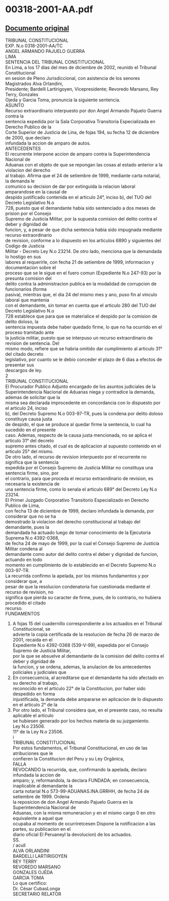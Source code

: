 
00318-2001-AA.pdf
=================
  
[Documento original](https://tc.gob.pe/jurisprudencia/2003/00318-2001-AA.pdf)  
---  
TRIBUNAL CONSTITUCIONAL  
EXP. N.o 0318-2001-AA/TC  
ANGEL ARMANDO PAJUELO GUERRA  
LIMA  
SENTENCIA DEL TRIBUNAL CONSTITUCIONAL  
En Lima, a los 17 dias del mes de diciembre de 2002, reunido el Tribunal Constitucional  
en sesion de Pleno Jurisdiccional, con asistencia de los senores Magistrados Alva Orlandini,  
Presidente; Bardelli Lartirigoyen, Vicepresidente; Revoredo Marsano, Rey Terry, Gonzales  
Ojeda y Garcia Toma, pronuncia la siguiente sentencia.  
ASUNTO  
Recurso extraordinario interpuesto por don Angel Armando Pajuelo Guerra contra la  
sentencia expedida por la Sala Corporativa Transitoria Especializada en Derecho Publico de la  
Corte Superior de Justicia de Lina, de fojas 194, su fecha 12 de diciembre de 2000, que declaro  
infundada la accion de amparo de autos.  
ANTECEDENTES  
El recurrente interpone accion de amparo contra la Superintendencia Nacional de  
Aduanas con el objeto de que se repongan las cosas al estado anterior a la violacion del derecho  
al trabajo. Afirma que el 24 de setiembre de 1999, mediante carta notarial, la demanda le  
comunico su decision de dar por extinguida la relacion laboral amparandose en la causal de  
despido justificado contenida en el articulo 24°, inciso b), del TUO del Decreto Legislativo N.o  
728, puesto que el demandante habia sido sentenciado a dos meses de prision por el Consejo  
Supremo de Justicia Militar, por la supuesta comision del delito contra el deber y dignidad de  
funcion, y, a pesar de que dicha sentencia habia sido impugnada mediante recurso extraordinario  
de revision, conforme a lo dispuesto en los articulos 6890 y siguientes del Codigo de Justicia  
Militar - Decreto Ley N.o 23214. De otro lado, menciona que la demandada lo hostigo en sus  
labores al requerirle, con fecha 21 de setiembre de 1999, informacion y documentacion sobre el  
proceso que se le sigue en el fuero comun (Expediente N.o 247-93) por la presunta comision del  
delito contra la administracion publica en la modalidad de corrupcion de funcionarios (forma  
pasiva), mientras que, el dia 24 del mismo mes y ano, puso fin al vinculo laboral que mantenia  
con el demandante, sin tomar en cuenta que el articulo 280 del TUO del Decreto Legislativo N.o  
728 establece que para que se materialice el despido por la comision de delito doloso, la  
sentencia impuesta debe haber quedado firme, lo que no ha ocurrido en el proceso tramitado ante  
la justicia militar, puesto que se interpuso un recurso extraordinario de revision de sentencia. Del  
mismo modo, refiere que se habria omitido dar cumplimiento al articulo 31° del citado decreto  
legislativo, por cuanto se le debio conceder el plazo de 6 dias a efectos de presentar sus  
descargos de ley.  
2  
TRIBUNAL CONSTITUCIONAL  
El Procurador Publico Adjunto encargado de los asuntos judiciales de la  
Superintendencia Nacional de Aduanas niega y contradice la demanda, ademas de solicitar que la  
misma sea declarada improcedente en concordancia con lo dispuesto por el articulo 24, inciso  
b), del Decreto Supremo N.o 003-97-TR, pues la condena por delito doloso constituye causa justa  
de despido, el que se produce al quedar firme la sentencia, lo cual ha sucedido en el presente  
caso. Ademas, respecto de la causa justa mencionada, no se aplica el articulo 31° del decreto  
supremo antes citado, el cual es de aplicacion al supuesto contenido en el articulo 25° del mismo.  
De otro lado, el recurso de revision interpuesto por el recurrente no significa que la sentencia  
expedida por el Consejo Supremo de Justicia Militar no constituya una sentencia firme, sino, por  
el contrario, para que proceda el recurso extraordinario de revision, es necesaria la existencia de  
una sentencia firme, como lo senala el articulo 689° del Decreto Ley N.o 23214.  
El Primer Juzgado Corporativo Transitorio Especializado en Derecho Publico de Lima,  
con fecha 13 de diciembre de 1999, declaro infundada la demanda, por considerar que no se ha  
demostrado la violacion del derecho constitucional al trabajo del demandante, pues la  
demandada ha actuado luego de tomar conocimiento de la Ejecutoria Suprema N.o 4392-0368,  
de fecha 24 de mayo de 1999, por la cual el Consejo Supremo de Justicia Militar condena al  
demandante como autor del delito contra el deber y dignidad de funcion, actuando en todo  
momento en cumplimiento de lo establecido en el Decreto Supremo N.o 003-97-TR.  
La recurrida confirmo la apelada, por los mismos fundamentos y por considerar que, a  
pesar de que la resolucion condenatoria fue cuestionada mediante el recurso de revision, no  
significa que pierda su caracter de firme, pues, de lo contrario, no hubiera procedido el citado  
recurso.  
FUNDAMENTOS  
1. A fojas 15 del cuadernillo correspondiente a los actuados en el Tribunal Constitucional, se  
advierte la copia certificada de la resolucion de fecha 26 de marzo de 2001, recaida en el  
Expediente N.o 4392-0368 (539-V-99), expedida por el Consejo Supremo de Justicia Militar,  
por la que se absuelve al demandante de la comision del delito contra el deber y dignidad de  
la funcion, y se ordena, ademas, la anulacion de los antecedentes policiales y judiciales que  
2. En consecuencia, al acreditarse que el demandante ha sido afectado en su derecho al trabajo,  
reconocido en el articulo 22° de la Constitucion, por haber sido despedido en forma  
injustificada, la demanda debe ampararse en aplicacion de lo dispuesto en el articulo 2° de la  
3. Por otro lado, el Tribunal considera que, en el presente caso, no resulta aplicable el articulo  
se hubiesen generado por los hechos materia de su juzgamiento.  
Ley N.o 23506.  
11° de la Ley N.o 23506.  
i  
TRIBUNAL CONSTITUCIONAL  
Por estos fundamentos, el Tribunal Constitucional, en uso de las atribuciones que le  
confieren la Constitucion del Peru y su Ley Orgânica,  
FALLA  
REVOCANDO la recurrida, que, confirmando la apelada, declaro infundada la accion de  
amparo; y, reformandola, la declara FUNDADA; en consecuencia, inaplicable al demandante la  
carta notarial N.o 573-99-ADUANAS.INA.GRRHH, de fecha 24 de setiembre de 1999. Ordena  
la reposicion de don Angel Armando Pajuelo Guerra en la Superintendencia Nacional de  
Aduanas, con la misma remuneracion y en el mismo cargo 0 en otro equivalente a aquel que  
ocupaba al momento de ocurriretcesen Dispone la notificacion a las partes, su publicacion en el  
diario oficial El Peruaneyl la devolucion) de los actuados.  
SS.  
/ acull  
ALVA ORLANDINI  
BARDELLI LARTIRIGOYEN  
REY TERRY  
REVOREDO MARSANO  
GONZALES OJÉDA  
GARCIA TOMA  
Lo que certifico:  
Dr. César CubasLonga  
SECRETARIO RELATOR